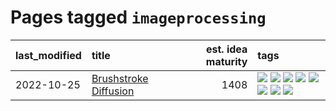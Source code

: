 # Pages tagged `imageprocessing`

|last_modified|title|est. idea maturity|tags
|:---|:---|---:|:---|
|2022-10-25|[Brushstroke Diffusion](../brushstroke-diffusion.md)|1408|[![](https://img.shields.io/badge/tag-artisticstyletransfer-8a140)](../tags/artisticstyletransfer.md) [![](https://img.shields.io/badge/tag-creativity-83cbca)](../tags/creativity.md) [![](https://img.shields.io/badge/tag-deepgenerativemodeling-e33481)](../tags/deepgenerativemodeling.md) [![](https://img.shields.io/badge/tag-experimental-fecb83)](../tags/experimental.md) [![](https://img.shields.io/badge/tag-imageprocessing-b59164)](../tags/imageprocessing.md) [![](https://img.shields.io/badge/tag-modeltraining-2b1224)](../tags/modeltraining.md) [![](https://img.shields.io/badge/tag-painting-869cae)](../tags/painting.md) [![](https://img.shields.io/badge/tag-wip-e7673c)](../tags/wip.md)|